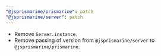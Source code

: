 ```yaml
---
"@jsprismarine/prismarine": patch
"@jsprismarine/server": patch
---
```


- Remove `Server.instance`.
- Remove passing of version from `@jsprismarine/server` to `@jsprismarine/prismarine`.
